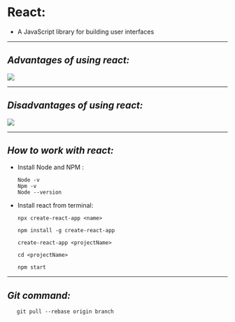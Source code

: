 # React:

- A JavaScript library for building user interfaces

---

## _Advantages of using react:_

  <img src="https://www.fastcomet.com/blog/wp-content/uploads/2022/03/react-advantages_2.png">

---

## _Disadvantages of using react:_

<img src="https://www.fastcomet.com/blog/wp-content/uploads/2022/03/react-disadvatages_2.png">

---

## _How to work with react:_

- Install Node and NPM :

      Node -v
      Npm -v
      Node --version

- Install react from terminal:

  `npx create-react-app <name>`

  `npm install -g create-react-app`

  `create-react-app <projectName>`

  `cd <projectName>`

  `npm start`

---

## _Git command:_

       git pull --rebase origin branch
